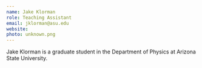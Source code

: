 ```yaml
---
name: Jake Klorman
role: Teaching Assistant
email: jklorman@asu.edu
website: 
photo: unknown.png
---
```


Jake Klorman is a graduate student in the Department of Physics at
Arizona State University.
